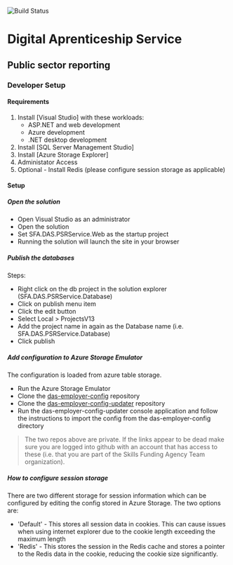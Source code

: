 ![Build Status](https://sfa-gov-uk.visualstudio.com/_apis/public/build/definitions/c39e0c0b-7aff-4606-b160-3566f3bbce23/871/badge)
# Digital Aprenticeship Service
## Public sector reporting

### Developer Setup

#### Requirements

1. Install [Visual Studio] with these workloads:
    - ASP.NET and web development
    - Azure development
    - .NET desktop development
2. Install [SQL Server Management Studio]
3. Install [Azure Storage Explorer]
4. Administator Access
5. Optional - Install Redis (please configure session storage as applicable)

#### Setup

##### Open the solution

- Open Visual Studio as an administrator
- Open the solution
- Set SFA.DAS.PSRService.Web as the startup project
- Running the solution will launch the site in your browser

##### Publish the databases

Steps:

* Right click on the db project in the solution explorer (SFA.DAS.PSRService.Database)
* Click on publish menu item
* Click the edit button
* Select Local > ProjectsV13
* Add the project name in again as the Database name (i.e. SFA.DAS.PSRService.Database)
* Click publish

##### Add configuration to Azure Storage Emulator

The configuration is loaded from azure table storage.

* Run the Azure Storage Emulator
* Clone the [das-employer-config](https://github.com/SkillsFundingAgency/das-employer-config) repository
* Clone the [das-employer-config-updater](https://github.com/SkillsFundingAgency/das-employer-config-updater) repository
* Run the das-employer-config-updater console application and follow the instructions to import the config from the das-employer-config directory

> The two repos above are private. If the links appear to be dead make sure you are logged into github with an account that has access to these (i.e. that you are part of the Skills Funding Agency Team organization).

##### How to configure session storage

There are two different storage for session information which can be configured by editing the config stored in Azure Storage. The two options are:

* 'Default' - This stores all session data in cookies. This can cause issues when using internet explorer due to the cookie length exceeding the maximum length
* 'Redis' - This stores the session in the Redis cache and stores a pointer to the Redis data in the cookie, reducing the cookie size significantly.

